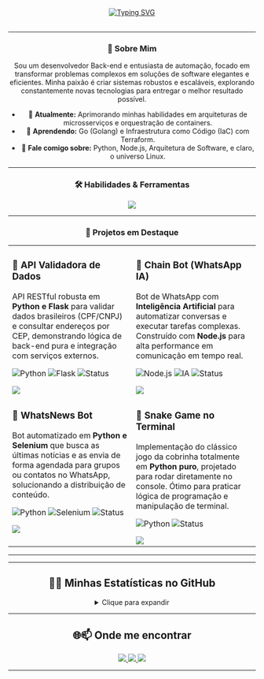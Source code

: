 <div align="center">
<div align="center">
  <a href="https://git.io/typing-svg">
    <img src="https://readme-typing-svg.herokuapp.com?font=Fira+Code&size=36&pause=1000&color=79D8FB&center=true&vCenter=true&width=700&lines=Ol%C3%A1,+eu+sou+Maur%C3%ADcio+(wallax0x);Desenvolvedor+Back-end;Especialista+em+Automa%C3%A7%C3%A3o+%26+Bots" alt="Typing SVG">
  </a>
</div>


<br>

---

### 🚀 Sobre Mim

<p align="center">
  Sou um desenvolvedor Back-end e entusiasta de automação, focado em transformar problemas complexos em soluções de software elegantes e eficientes. Minha paixão é criar sistemas robustos e escaláveis, explorando constantemente novas tecnologias para entregar o melhor resultado possível.
</p>

- 🔭 **Atualmente:** Aprimorando minhas habilidades em arquiteturas de microsserviços e orquestração de containers.
- 🌱 **Aprendendo:** Go (Golang) e Infraestrutura como Código (IaC) com Terraform.
- 💬 **Fale comigo sobre:** Python, Node.js, Arquitetura de Software, e claro, o universo Linux.

---

### 🛠️ Habilidades & Ferramentas

<p align="center">
  <a href="https://www.google.com">
    <img src="https://skillicons.dev/icons?i=python,nodejs,javascript,typescript,bash,postgres,mysql,mongodb,docker,kubernetes,aws,gcp,linux,arch,git,vscode,postman&perline=9" />
  </a>
</p>

---

### 📌 Projetos em Destaque

<table width="100%" align="center">
  <tr>
    <td width="50%" valign="top">
      <h3>🔌 API Validadora de Dados</h3>
      <p>API RESTful robusta em <strong>Python e Flask</strong> para validar dados brasileiros (CPF/CNPJ) e consultar endereços por CEP, demonstrando lógica de back-end pura e integração com serviços externos.</p>
      <p>
          <img src="https://img.shields.io/badge/Python-3776AB?style=for-the-badge&logo=python&logoColor=white" alt="Python"/>
          <img src="https://img.shields.io/badge/Flask-000000?style=for-the-badge&logo=flask&logoColor=white" alt="Flask"/>
          <img src="https://img.shields.io/badge/Status-Concluído-green?style=for-the-badge" alt="Status"/>
      </p>
      <a href="https://github.com/wallax0x/api_validadora" target="_blank">
        <img src="https://img.shields.io/badge/Ver%20Repositório-181717?style=for-the-badge&logo=github"/>
      </a>
    </td>
    <td width="50%" valign="top">
      <h3>🤖 Chain Bot (WhatsApp IA)</h3>
      <p>Bot de WhatsApp com <strong>Inteligência Artificial</strong> para automatizar conversas e executar tarefas complexas. Construído com <strong>Node.js</strong> para alta performance em comunicação em tempo real.</p>
      <p>
          <img src="https://img.shields.io/badge/Node.js-339933?style=for-the-badge&logo=nodedotjs&logoColor=white" alt="Node.js"/>
          <img src="https://img.shields.io/badge/IA-A78BFA?style=for-the-badge" alt="IA"/>
          <img src="https://img.shields.io/badge/Status-Concluído-green?style=for-the-badge" alt="Status"/>
      </p>
      <a href="https://github.com/wallax0x/Chain-Bot" target="_blank">
        <img src="https://img.shields.io/badge/Ver%20Repositório-181717?style=for-the-badge&logo=github"/>
      </a>
    </td>
  </tr>
  <tr>
    <td width="50%" valign="top">
      <h3>📰 WhatsNews Bot</h3>
      <p>Bot automatizado em <strong>Python e Selenium</strong> que busca as últimas notícias e as envia de forma agendada para grupos ou contatos no WhatsApp, solucionando a distribuição de conteúdo.</p>
      <p>
          <img src="https://img.shields.io/badge/Python-3776AB?style=for-the-badge&logo=python&logoColor=white" alt="Python"/>
          <img src="https://img.shields.io/badge/Selenium-43B02A?style=for-the-badge&logo=selenium&logoColor=white" alt="Selenium"/>
          <img src="https://img.shields.io/badge/Status-Em%20Andamento-orange?style=for-the-badge" alt="Status"/>
      </p>
      <a href="https://github.com/wallax0x/bot_noticias" target="_blank">
        <img src="https://img.shields.io/badge/Ver%20Repositório-181717?style=for-the-badge&logo=github"/>
      </a>
    </td>
    <td width="50%" valign="top">
      <h3>🐍 Snake Game no Terminal</h3>
      <p>Implementação do clássico jogo da cobrinha totalmente em <strong>Python puro</strong>, projetado para rodar diretamente no console. Ótimo para praticar lógica de programação e manipulação de terminal.</p>
      <p>
          <img src="https://img.shields.io/badge/Python-3776AB?style=for-the-badge&logo=python&logoColor=white" alt="Python"/>
          <img src="https://img.shields.io/badge/Status-Concluído-green?style=for-the-badge" alt="Status"/>
      </p>
      <a href="https://github.com/wallax0x/Snake-game" target="_blank">
        <img src="https://img.shields.io/badge/Ver%20Repositório-181717?style=for-the-badge&logo=github"/>
      </a>
    </td>
  </tr>
</table>

---

---

## 🚀✨ Minhas Estatísticas no GitHub
<details>
  <summary>Clique para expandir</summary>
  <br>
<p align="center">
  <img src="https://github-readme-activity-graph.vercel.app/graph?username=wallax0x&theme=react-dark&hide_border=true&line=4FC3F7&point=29B6F6&area=true&area_color=4FC3F780" alt="Gráfico de Atividade de wallax0x" width="95%"/>
</p>

<div align="center">
  <img height="180em" src="https://github-readme-stats.vercel.app/api?username=wallax0x&show_icons=true&theme=tokyonight&include_all_commits=true&count_private=true"/>
  <img height="180em" src="https://github-readme-stats.vercel.app/api/top-langs/?username=wallax0x&layout=compact&langs_count=8&theme=tokyonight"/>
</div>

</details>

---

## 🌐📫 Onde me encontrar

<p align="center">
  <a href="mailto:pensamentosneutros@gmail.com">
    <img src="https://img.shields.io/badge/-Gmail-D14836?style=for-the-badge&logo=gmail&logoColor=white"/>
  </a>
  <a href="https://www.linkedin.com/in/mauricio-sales-de-farias-973300269" target="_blank">
    <img src="https://img.shields.io/badge/-LinkedIn-0077B5?style=for-the-badge&logo=linkedin&logoColor=white"/>
  </a>
  <a href="https://wa.me/55997335030" target="_blank">
    <img src="https://img.shields.io/badge/WhatsApp-25D366?style=for-the-badge&logo=whatsapp&logoColor=white"/>
  </a>
</p>

---
